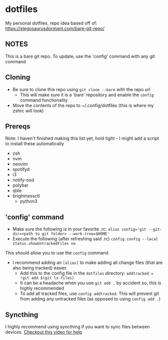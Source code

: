 # dotfiles
My personal dotfiles, repo idea based off of: https://stegosaurusdormant.com/bare-git-repo/

## NOTES
This is a bare git repo. To update, use the 'config' command with any git command

## Cloning
* Be sure to clone this repo using `git clone --bare` with the repo url
    * This will make sure it is a 'bare' repository and enable the `config` command functionality
* Move the contents of the repo to ~/.config/dotfiles (this is where my zshrc will look)

## Prereqs
Note: I haven't finished making this list yet, hold tight
    - I might add a script to install these automatically
* zsh
* nvm
* neovim
* spotifyd
* i3
* notify-osd
* polybar
* qtile
* brightnessctl
    - python3

## 'config' command
* Make sure the following is in your favorite .rc:
    `alias config='git --git-dir=<path to git folder> --work-tree=$HOME'`
* Execute the following (after refreshing said .rc)
    `config config --local status.showUntrackedFiles no`

This should allow you to use the `config` command
* I recommend adding an `[alias]` to make adding all change files (that are also being tracked) easier.
    * Add this to the config file in the `dotfiles` directory: `addtracked = !git add $(git ls-files)`
    * It can be a headache when you use `git add .` by accident so, this is highly recommended
    * To add all tracked files, use `config addtracked`. This will prevent git from adding any untracked files (as opposed to using `config add .`)

## Syncthing
I highly recommend using syncthing if you want to sync files between devices. [Checkout this video for help](https://www.youtube.com/watch?v=PSx-BkMOPF4)
